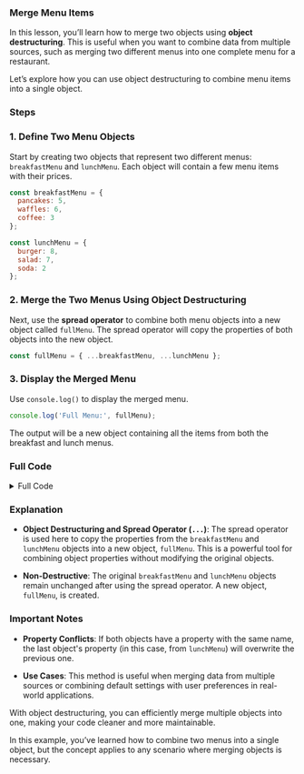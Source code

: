 ### **Merge Menu Items**

In this lesson, you’ll learn how to merge two objects using **object destructuring**. This is useful when you want to combine data from multiple sources, such as merging two different menus into one complete menu for a restaurant.

Let’s explore how you can use object destructuring to combine menu items into a single object.

### Steps

### 1. **Define Two Menu Objects**

Start by creating two objects that represent two different menus: `breakfastMenu` and `lunchMenu`. Each object will contain a few menu items with their prices.

```js
const breakfastMenu = {
  pancakes: 5,
  waffles: 6,
  coffee: 3
};

const lunchMenu = {
  burger: 8,
  salad: 7,
  soda: 2
};
```

### 2. **Merge the Two Menus Using Object Destructuring**

Next, use the **spread operator** to combine both menu objects into a new object called `fullMenu`. The spread operator will copy the properties of both objects into the new object.

```js
const fullMenu = { ...breakfastMenu, ...lunchMenu };
```

### 3. **Display the Merged Menu**

Use `console.log()` to display the merged menu.

```js
console.log('Full Menu:', fullMenu);
```

The output will be a new object containing all the items from both the breakfast and lunch menus.

### Full Code

<details>
<summary>Full Code</summary>

```js
const breakfastMenu = {
  pancakes: 5,
  waffles: 6,
  coffee: 3
};

const lunchMenu = {
  burger: 8,
  salad: 7,
  soda: 2
};

const fullMenu = { ...breakfastMenu, ...lunchMenu };

console.log('Full Menu:', fullMenu);
```

</details>

### Explanation

- **Object Destructuring and Spread Operator (`...`)**: The spread operator is used here to copy the properties from the `breakfastMenu` and `lunchMenu` objects into a new object, `fullMenu`. This is a powerful tool for combining object properties without modifying the original objects.

- **Non-Destructive**: The original `breakfastMenu` and `lunchMenu` objects remain unchanged after using the spread operator. A new object, `fullMenu`, is created.

### Important Notes

- **Property Conflicts**: If both objects have a property with the same name, the last object's property (in this case, from `lunchMenu`) will overwrite the previous one.
  
- **Use Cases**: This method is useful when merging data from multiple sources or combining default settings with user preferences in real-world applications.

With object destructuring, you can efficiently merge multiple objects into one, making your code cleaner and more maintainable. 

In this example, you’ve learned how to combine two menus into a single object, but the concept applies to any scenario where merging objects is necessary.